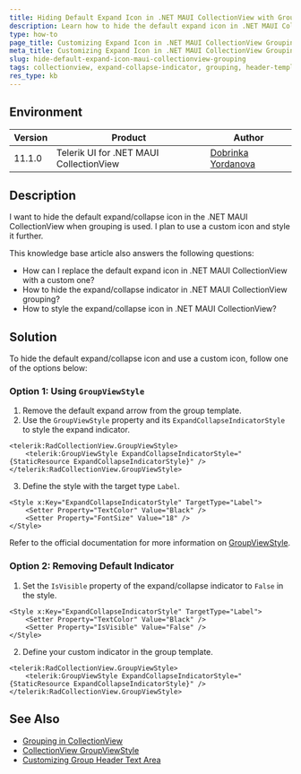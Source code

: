```yaml
---
title: Hiding Default Expand Icon in .NET MAUI CollectionView with Grouping
description: Learn how to hide the default expand icon in .NET MAUI CollectionView when grouping is used and use a custom icon instead.
type: how-to
page_title: Customizing Expand Icon in .NET MAUI CollectionView Grouping
meta_title: Customizing Expand Icon in .NET MAUI CollectionView Grouping
slug: hide-default-expand-icon-maui-collectionview-grouping
tags: collectionview, expand-collapse-indicator, grouping, header-template, styling
res_type: kb
---
```


## Environment

| Version | Product | Author | 
| --- | --- | ---- | 
| 11.1.0 | Telerik UI for .NET MAUI CollectionView | [Dobrinka Yordanova](https://www.telerik.com/blogs/author/dobrinka-yordanova)| 
## Description

I want to hide the default expand/collapse icon in the .NET MAUI CollectionView when grouping is used. I plan to use a custom icon and style it further.

This knowledge base article also answers the following questions:
- How can I replace the default expand icon in .NET MAUI CollectionView with a custom one?
- How to hide the expand/collapse indicator in .NET MAUI CollectionView grouping?
- How to style the expand/collapse icon in .NET MAUI CollectionView?

## Solution

To hide the default expand/collapse icon and use a custom icon, follow one of the options below:

### Option 1: Using `GroupViewStyle`

1. Remove the default expand arrow from the group template.
2. Use the `GroupViewStyle` property and its `ExpandCollapseIndicatorStyle` to style the expand indicator.

```XAML
<telerik:RadCollectionView.GroupViewStyle>
    <telerik:GroupViewStyle ExpandCollapseIndicatorStyle="{StaticResource ExpandCollapseIndicatorStyle}" />
</telerik:RadCollectionView.GroupViewStyle>
```

3. Define the style with the target type `Label`.

```XAML
<Style x:Key="ExpandCollapseIndicatorStyle" TargetType="Label">
    <Setter Property="TextColor" Value="Black" />
    <Setter Property="FontSize" Value="18" />
</Style>
```

Refer to the official documentation for more information on [GroupViewStyle](https://www.telerik.com/maui-ui/documentation/controls/collectionview/styling/group-style).

### Option 2: Removing Default Indicator

1. Set the `IsVisible` property of the expand/collapse indicator to `False` in the style.

```XAML
<Style x:Key="ExpandCollapseIndicatorStyle" TargetType="Label">
    <Setter Property="TextColor" Value="Black" />
    <Setter Property="IsVisible" Value="False" />
</Style>
```

2. Define your custom indicator in the group template.

```XAML
<telerik:RadCollectionView.GroupViewStyle>
    <telerik:GroupViewStyle ExpandCollapseIndicatorStyle="{StaticResource ExpandCollapseIndicatorStyle}" />
</telerik:RadCollectionView.GroupViewStyle>
```

## See Also

- [Grouping in CollectionView](https://www.telerik.com/maui-ui/documentation/controls/collectionview/grouping/overview)
- [CollectionView GroupViewStyle](https://www.telerik.com/maui-ui/documentation/controls/collectionview/styling/group-style)
- [Customizing Group Header Text Area](https://www.telerik.com/maui-ui/documentation/controls/collectionview/grouping/header#customizing-the-area-with-the-group-header-text)

